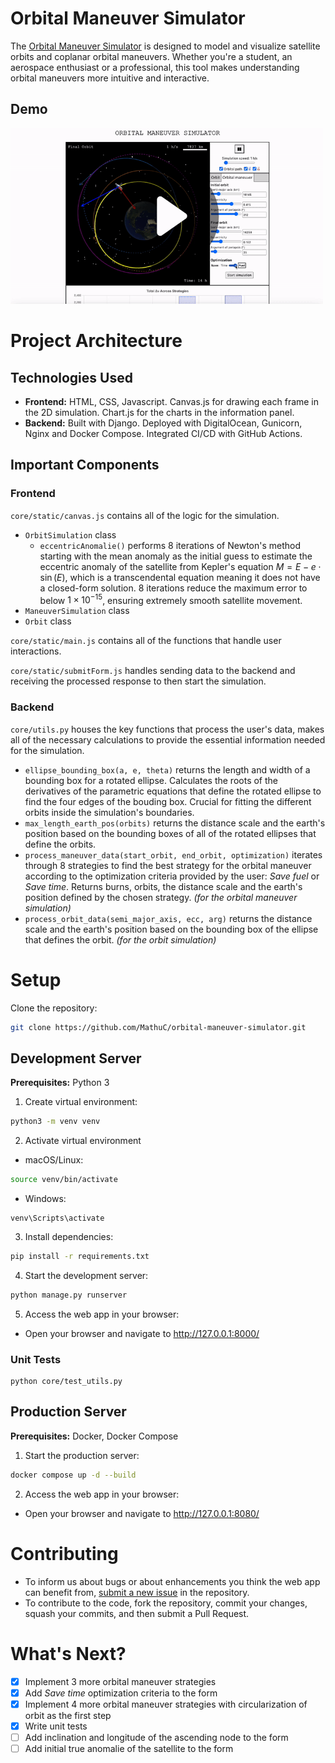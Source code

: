 # Orbital Maneuver Simulator

The [Orbital Maneuver Simulator](https://www.orbitalmaneuversimulator.com/) is designed to model and visualize satellite orbits and coplanar orbital maneuvers. 
Whether you're a student, an aerospace enthusiast or a professional, this tool makes understanding orbital maneuvers more intuitive and interactive.

## Demo

<a href="https://www.youtube.com/watch?v=ykY9Iua_OEU">
  <img src="img/omsDemo.gif" width="500">
</a>

# Project Architecture

## Technologies Used
- **Frontend:** HTML, CSS, Javascript. Canvas.js for drawing each frame in the 2D simulation. Chart.js for the charts in the information panel.
- **Backend:** Built with Django. Deployed with DigitalOcean, Gunicorn, Nginx and Docker Compose. Integrated CI/CD with GitHub Actions.

## Important Components

### Frontend
`core/static/canvas.js` contains all of the logic for the simulation.
  - `OrbitSimulation` class
    - `eccentricAnomalie()` performs 8 iterations of Newton's method starting with the mean anomaly as the initial guess to estimate the eccentric anomaly of the satellite from Kepler's equation $M = E - e \cdot \sin(E)$, which is a transcendental equation meaning it does not have a closed-form solution. 8 iterations reduce the maximum error to below $1 \times 10^{-15}$, ensuring extremely smooth satellite movement.
  - `ManeuverSimulation` class
  - `Orbit` class

`core/static/main.js` contains all of the functions that handle user interactions.

`core/static/submitForm.js` handles sending data to the backend and receiving the processed response to then start the simulation.

### Backend
`core/utils.py` houses the key functions that process the user's data, makes all of the necessary calculations to provide the essential information needed for the simulation.
  - `ellipse_bounding_box(a, e, theta)` returns the length and width of a bounding box for a rotated ellipse. Calculates the roots of the derivatives of the parametric equations that define the rotated ellipse to find the four edges of the bouding box. Crucial for fitting the different orbits inside the simulation's boundaries.
  - `max_length_earth_pos(orbits)` returns the distance scale and the earth's position based on the bounding boxes of all of the rotated ellipses that define the orbits.
  - `process_maneuver_data(start_orbit, end_orbit, optimization)` iterates through 8 strategies to find the best strategy for the orbital maneuver according to the optimization criteria provided by the user: *Save fuel* or *Save time*. Returns burns, orbits, the distance scale and the earth's position defined by the chosen strategy. *(for the orbital maneuver simulation)*
  - `process_orbit_data(semi_major_axis, ecc, arg)` returns the distance scale and the earth's position based on the bounding box of the ellipse that defines the orbit. *(for the orbit simulation)*

# Setup
Clone the repository:
```bash
git clone https://github.com/MathuC/orbital-maneuver-simulator.git
```
## Development Server
**Prerequisites:** Python 3
1. Create virtual environment:
```bash
python3 -m venv venv
```
2. Activate virtual environment
 - macOS/Linux:
```bash
source venv/bin/activate
```
 - Windows:
```batch
venv\Scripts\activate
```
3. Install dependencies:
```bash
pip install -r requirements.txt
```
4. Start the development server:
```bash
python manage.py runserver
```
5. Access the web app in your browser:
 - Open your browser and navigate to http://127.0.0.1:8000/

### Unit Tests
```batch
python core/test_utils.py
```

## Production Server
**Prerequisites:** Docker, Docker Compose
1. Start the production server:
```bash
docker compose up -d --build
```
2. Access the web app in your browser:
 - Open your browser and navigate to http://127.0.0.1:8080/

# Contributing
- To inform us about bugs or about enhancements you think the web app can benefit from, [submit a new issue](https://github.com/MathuC/orbital-maneuver-simulator/issues/new) in the repository.
- To contribute to the code, fork the repository, commit your changes, squash your commits, and then submit a Pull Request.

# What's Next?
- [x] Implement 3 more orbital maneuver strategies
- [x] Add *Save time* optimization criteria to the form
- [x] Implement 4 more orbital maneuver strategies with circularization of orbit as the first step
- [x] Write unit tests
- [ ] Add inclination and longitude of the ascending node to the form
- [ ] Add initial true anomalie of the satellite to the form
